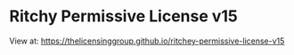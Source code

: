 # Ritchy Permissive License v15

View at: https://thelicensinggroup.github.io/ritchey-permissive-license-v15